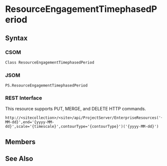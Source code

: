 [comment]: # (Name:ResourceEngagementTimephasedPeriod)
[comment]: # (Type:Object)
[comment]: # (Status:Incomplete)
[comment]: # (GeneratedDate:2016-12-13 02:07:22Z)

# ResourceEngagementTimephasedPeriod





## Syntax

### CSOM

```C#
Class ResourceEngagementTimephasedPeriod 
```
### JSOM

```
PS.ResourceEngagementTimephasedPeriod
```
### REST Interface

This resource supports PUT, MERGE, and DELETE HTTP commands.

```
http://<sitecollection>/<site>/api/ProjectServer/EnterpriseResources('{resourceid}')/Engagements('{engagementid}')/GetTimephasedByUrl(start='{yyyy-MM-dd}',end='{yyyy-MM-dd}',scale='{timescale}',contourType='{contourType}')('{yyyy-MM-dd}')
```


## Members







## See Also
